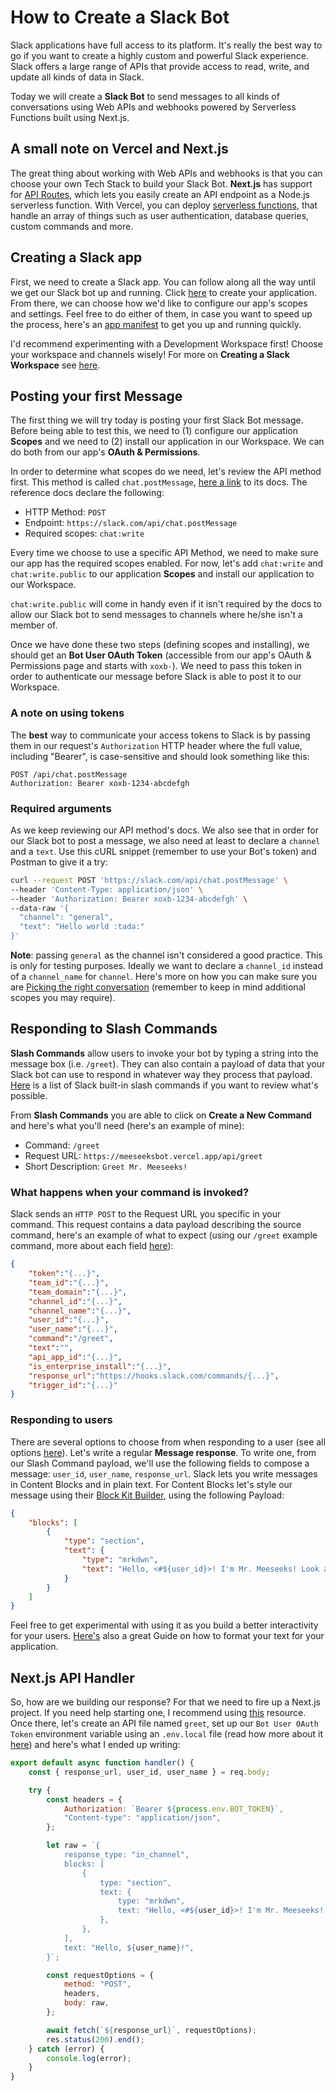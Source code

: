 # How to Create a Slack Bot
Slack applications have full access to its platform. It's really the best way to go if you want to create a highly custom and powerful Slack experience. Slack offers a large range of APIs that provide access to read, write, and update all kinds of data in Slack.

Today we will create a **Slack Bot** to send messages to all kinds of conversations using Web APIs and webhooks powered by Serverless Functions built using Next.js.

## A small note on Vercel and Next.js

The great thing about working with Web APIs and webhooks is that you can choose your own Tech Stack to build your Slack Bot. **Next.js** has support for [API Routes](https://nextjs.org/docs/api-routes/introduction), which lets you easily create an API endpoint as a Node.js serverless function. With Vercel, you can deploy [serverless functions](https://vercel.com/docs/concepts/functions/serverless-functions), that handle an array of things such as user authentication, database queries, custom commands and more.

## Creating a Slack app

First, we need to create a Slack app. You can follow along all the way until we get our Slack bot up and running. Click [here](https://api.slack.com/apps/new) to create your application. From there, we can choose how we'd like to configure our app's scopes and settings. Feel free to do either of them, in case you want to speed up the process, here's an [app manifest](https://gist.github.com/ekqt/eb1ecb8698d6d211b1aef2280e0e6518) to get you up and running quickly.

I'd recommend experimenting with a Development Workspace first! Choose your workspace and channels wisely! For more on **Creating a Slack Workspace** see [here](https://slack.com/help/articles/206845317-Create-a-Slack-workspace).

## Posting your first Message

The first thing we will try today is posting your first Slack Bot message. Before being able to test this, we need to (1) configure our application **Scopes** and we need to (2) install our application in our Workspace. We can do both from our app's **OAuth & Permissions**.

In order to determine what scopes do we need, let's review the API method first. This method is called `chat.postMessage`, [here a link](https://api.slack.com/methods/chat.postMessage) to its docs. The reference docs declare the following:

* HTTP Method: `POST`
* Endpoint: `https://slack.com/api/chat.postMessage`
* Required scopes: `chat:write`

Every time we choose to use a specific API Method, we need to make sure our app has the required scopes enabled. For now, let's add `chat:write` and `chat:write.public` to our application **Scopes** and install our application to our Workspace.

`chat:write.public` will come in handy even if it isn't required by the docs to allow our Slack bot to send messages to channels where he/she isn't a member of.

Once we have done these two steps (defining scopes and installing), we should get an **Bot User OAuth Token** (accessible from our app's OAuth & Permissions page and starts with `xoxb-`). We need to pass this token in order to authenticate our message before Slack is able to post it to our Workspace.

### A note on using tokens

The **best** way to communicate your access tokens to Slack is by passing them in our request's `Authorization` HTTP header where the full value, including "Bearer", is case-sensitive and should look something like this:

```http
POST /api/chat.postMessage
Authorization: Bearer xoxb-1234-abcdefgh
```

### Required arguments

As we keep reviewing our API method's docs. We also see that in order for our Slack bot to post a message, we also need at least to declare a `channel` and a `text`. Use this cURL snippet (remember to use your Bot's token) and  Postman to give it a try:

```bash
curl --request POST 'https://slack.com/api/chat.postMessage' \
--header 'Content-Type: application/json' \
--header 'Authorization: Bearer xoxb-1234-abcdefgh' \
--data-raw '{
  "channel": "general",
  "text": "Hello world :tada:"
}'
```

**Note**: passing `general` as the channel isn't considered a good practice. This is only for testing purposes. Ideally we want to declare a `channel_id` instead of a `channel_name` for `channel`. Here's more on how you can make sure you are [Picking the right conversation](https://api.slack.com/messaging/sending#conversations) (remember to keep in mind additional scopes you may require).

## Responding to Slash Commands

**Slash Commands** allow users to invoke your bot by typing a string into the message box (i.e. `/greet`). They can also contain a payload of data that your Slack bot can use to respond in whatever way they process that payload. [Here](https://slack.com/help/articles/201259356) is a list of Slack built-in slash commands if you want to review what's possible.

From **Slash Commands** you are able to click on **Create a New Command** and here's what you'll need (here's an example of mine):

* Command: `/greet`
* Request URL: `https://meeseeksbot.vercel.app/api/greet`
* Short Description: `Greet Mr. Meeseeks!`

### What happens when your command is invoked?

Slack sends an `HTTP POST` to the Request URL you specific in your command. This request contains a data payload describing the source command, here's an example of what to expect (using our `/greet` example command, more about each field [here](https://api.slack.com/interactivity/slash-commands#app_command_handling)):

```json
{
    "token":"{...}",
    "team_id":"{...}",
    "team_domain":"{...}",
    "channel_id":"{...}",
    "channel_name":"{...}",
    "user_id":"{...}",
    "user_name":"{...}",
    "command":"/greet",
    "text":"",
    "api_app_id":"{...}",
    "is_enterprise_install":"{...}",
    "response_url":"https://hooks.slack.com/commands/{...}",
    "trigger_id":"{...}"
}
```

### Responding to users

There are several options to choose from when responding to a user (see all options [here](https://api.slack.com/interactivity/handling#responses)). Let's write a regular **Message response**. To write one, from our Slash Command payload, we'll use the following fields to compose a message: `user_id`, `user_name`, `response_url`. Slack lets you write messages in Content Blocks and in plain text. For Content Blocks let's style our message using their [Block Kit Builder](https://app.slack.com/block-kit-builder), using the following Payload:

```json
{
	"blocks": [
		{
			"type": "section",
			"text": {
				"type": "mrkdwn",
				"text": "Hello, <#${user_id}>! I'm Mr. Meeseeks! Look at me!"
			}
		}
	]
}
```

Feel free to get experimental with using it as you build a better interactivity for your users. [Here's](https://api.slack.com/reference/surfaces/formatting) also a great Guide on how to format your text for your application.

## Next.js API Handler

So, how are we building our response? For that we need to fire up a Next.js project. If you need help starting one, I recommend using [this](https://nextjs.org/docs/getting-started) resource. Once there, let's create an API file named `greet`, set up our `Bot User OAuth Token` environment variable using an `.env.local` file (read how more about it [here](https://nextjs.org/docs/basic-features/environment-variables)) and here's what I ended up writing:

```javascript
export default async function handler() {
    const { response_url, user_id, user_name } = req.body;

    try {
        const headers = {
            Authorization: `Bearer ${process.env.BOT_TOKEN}`,
            "Content-type": "application/json",
        };

        let raw = `{
            response_type: "in_channel",
            blocks: [
                {
                    type: "section",
                    text: {
                        type: "mrkdwn",
                        text: "Hello, <#${user_id}>! I'm Mr. Meeseeks! Look at me!",
                    },
                },
            ],
            text: "Hello, ${user_name}!",
        }`;

        const requestOptions = {
            method: "POST",
            headers,
            body: raw,
        };

        await fetch(`${response_url}`, requestOptions);
        res.status(200).end();
    } catch (error) {
        console.log(error);
    }
}
```